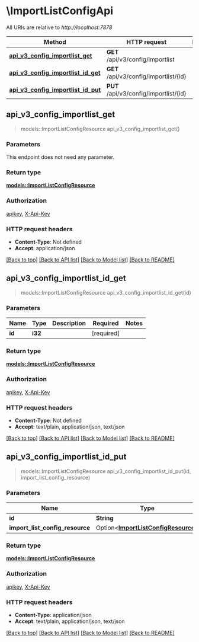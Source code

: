 # \ImportListConfigApi

All URIs are relative to *http://localhost:7878*

Method | HTTP request | Description
------------- | ------------- | -------------
[**api_v3_config_importlist_get**](ImportListConfigApi.md#api_v3_config_importlist_get) | **GET** /api/v3/config/importlist | 
[**api_v3_config_importlist_id_get**](ImportListConfigApi.md#api_v3_config_importlist_id_get) | **GET** /api/v3/config/importlist/{id} | 
[**api_v3_config_importlist_id_put**](ImportListConfigApi.md#api_v3_config_importlist_id_put) | **PUT** /api/v3/config/importlist/{id} | 



## api_v3_config_importlist_get

> models::ImportListConfigResource api_v3_config_importlist_get()


### Parameters

This endpoint does not need any parameter.

### Return type

[**models::ImportListConfigResource**](ImportListConfigResource.md)

### Authorization

[apikey](../README.md#apikey), [X-Api-Key](../README.md#X-Api-Key)

### HTTP request headers

- **Content-Type**: Not defined
- **Accept**: application/json

[[Back to top]](#) [[Back to API list]](../README.md#documentation-for-api-endpoints) [[Back to Model list]](../README.md#documentation-for-models) [[Back to README]](../README.md)


## api_v3_config_importlist_id_get

> models::ImportListConfigResource api_v3_config_importlist_id_get(id)


### Parameters


Name | Type | Description  | Required | Notes
------------- | ------------- | ------------- | ------------- | -------------
**id** | **i32** |  | [required] |

### Return type

[**models::ImportListConfigResource**](ImportListConfigResource.md)

### Authorization

[apikey](../README.md#apikey), [X-Api-Key](../README.md#X-Api-Key)

### HTTP request headers

- **Content-Type**: Not defined
- **Accept**: text/plain, application/json, text/json

[[Back to top]](#) [[Back to API list]](../README.md#documentation-for-api-endpoints) [[Back to Model list]](../README.md#documentation-for-models) [[Back to README]](../README.md)


## api_v3_config_importlist_id_put

> models::ImportListConfigResource api_v3_config_importlist_id_put(id, import_list_config_resource)


### Parameters


Name | Type | Description  | Required | Notes
------------- | ------------- | ------------- | ------------- | -------------
**id** | **String** |  | [required] |
**import_list_config_resource** | Option<[**ImportListConfigResource**](ImportListConfigResource.md)> |  |  |

### Return type

[**models::ImportListConfigResource**](ImportListConfigResource.md)

### Authorization

[apikey](../README.md#apikey), [X-Api-Key](../README.md#X-Api-Key)

### HTTP request headers

- **Content-Type**: application/json
- **Accept**: text/plain, application/json, text/json

[[Back to top]](#) [[Back to API list]](../README.md#documentation-for-api-endpoints) [[Back to Model list]](../README.md#documentation-for-models) [[Back to README]](../README.md)

